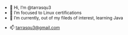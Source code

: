 - 👋 Hi, I’m @tarrasqu3
- 👀 I’m focused to Linux certifications 
- 🌱 I’m currently, out of my fileds of interest, learning Java
<!-- - 💞️ I’m looking to collaborate on a solid project related to deep learning -->
- 📫 tarrasqu3@gmail.com

<!---
tarrasque/tarrasque is a ✨ special ✨ repository because its `README.md` (this file) appears on your GitHub profile.
You can click the Preview link to take a look at your changes.
--->

